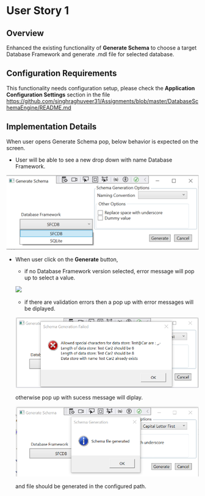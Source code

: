 # User Story 1
## Overview
Enhanced the existing functionality of **Generate Schema** to choose a target Database Framework and generate .mdl file for selected database.

## Configuration Requirements
This functionality needs configuration setup, please check the **Application Configuration Settings** section in the file
https://github.com/singhraghuveer31/Assignments/blob/master/DatabaseSchemaEngine/README.md

## Implementation Details
When user opens Generate Schema pop, below behavior is expected on the screen.
- User will be able to see a new drop down with name Database Framework.

![](Images\DatabaseFramework.PNG)

- When user click on the **Generate** button,

	- if no Database Framework version selected, error message will pop up to select a value.
	
	![](FrameworkSelectPopup.png)

	- if there are validation errors then a pop up with error messages will be diplayed.

	![](Images\ErrorPopup.png)
    
    otherwise pop up with sucess message will diplay.
	
	![](Images\SuccessPopup.PNG)
  
    and file should be generated in the configured path.